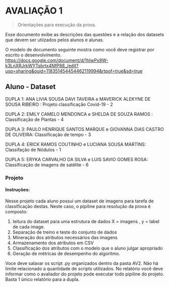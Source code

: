 # AVALIAÇÃO 1 
> Orientações para execução da prova.

Esse documento exibe as descrições das questões e a relação dos datasets que devem ser utiizados 
pelos alunos e alunas.

O modelo de documento seguinte mostra como você deve registrar por escrito o desenvolvimento. 
https://docs.google.com/document/d/1hIwPx9W-k3LnXRJrkWYTsbrtx4NfP88_/edit?usp=sharing&ouid=118351454454462119994&rtpof=true&sd=true

##  Aluno - Dataset

DUPLA 1: 
ANA LIVIA SOUSA DAVI TAVEIRA e MAVERICK ALEKYNE DE SOUSA RIBEIRO : Projeto  classificação Covid-19 - 2

DUPLA 2:
EMILY CAMELO MENDONCA e SHELDA DE SOUZA RAMOS : Classificação de Plantas - 4

DUPLA 3:
PAULO HENRIQUE SANTOS MARQUE e GIOVANNA DIAS CASTRO DE OLIVEIRA: Classificação de tempo - 3 

DUPLA 4:
ERICK RAMOS COUTINHO e LUCIANA SOUSA MARTINS: Classifação de Nódulos - 1 

DUPLA 5:
ERYKA CARVALHO DA SILVA e LUIS SAVIO GOMES ROSA:  Classificação de imagens de satélite - 6

### Projeto

#### Instruções:

Nesse projeto cada aluno possui um dataset de imagens para tarefa de classificação destas. Neste caso,
o pipiline para resolução da prova é composto:
1) leitura do dataset para uma estrutura de dados X = imagens , y = label de cada image.
2) Separação de treino e teste do conjunto de dados
3) Mineração dos atributos necessários das imagens
4) Armazenamento dos atributos em CSV
5) Classificação dos atributos com o modelo que o aluno julgar apropriado
6) Geração de métricas de desempenho do algoritmo.

Voce deve salavar os script .py organizados  dentro da pasta AV2. Não há limite relacionado a quantidade de scripts utilizados.
No relatório você deve informar como o avaliador do projeto pode executar todo pipiline do projeto. Basta 1 único relatório 
para a dupla. 

